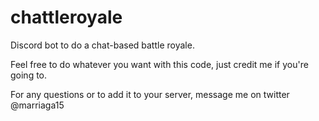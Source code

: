 # chattleroyale
Discord bot to do a chat-based battle royale.

Feel free to do whatever you want with this code, just credit me if you're going to.

For any questions or to add it to your server, message me on twitter @marriaga15
